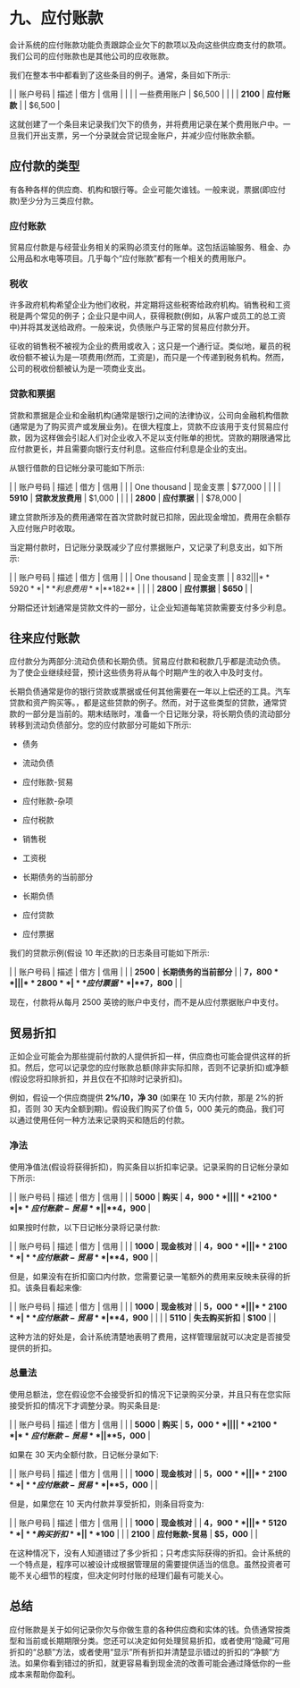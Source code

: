 # 九、应付账款

会计系统的应付账款功能负责跟踪企业欠下的款项以及向这些供应商支付的款项。我们公司的应付账款也是其他公司的应收账款。

我们在整本书中都看到了这些条目的例子。通常，条目如下所示:

|  | 账户号码 | 描述 | 借方 | 信用 |
|  |  | 一些费用账户 | $6,500 |  |
|  | **2100** | **应付账款** |  | $6,500 |

这就创建了一个条目来记录我们欠下的债务，并将费用记录在某个费用账户中。一旦我们开出支票，另一个分录就会贷记现金账户，并减少应付账款余额。

## 应付款的类型

有各种各样的供应商、机构和银行等。企业可能欠谁钱。一般来说，票据(即应付款)至少分为三类应付款。

### 应付账款

贸易应付款是与经营业务相关的采购必须支付的账单。这包括运输服务、租金、办公用品和水电等项目。几乎每个“应付账款”都有一个相关的费用账户。

### 税收

许多政府机构希望企业为他们收税，并定期将这些税寄给政府机构。销售税和工资税是两个常见的例子；企业只是中间人，获得税款(例如，从客户或员工的总工资中)并将其发送给政府。一般来说，负债账户与正常的贸易应付款分开。

征收的销售税不被视为企业的费用或收入；这只是一个通行证。类似地，雇员的税收份额不被认为是一项费用(然而，工资是)，而只是一个传递到税务机构。然而，公司的税收份额被认为是一项商业支出。

### 贷款和票据

贷款和票据是企业和金融机构(通常是银行)之间的法律协议，公司向金融机构借款(通常是为了购买资产或发展业务)。在很大程度上，贷款不应该用于支付贸易应付款，因为这样做会引起人们对企业收入不足以支付账单的担忧。贷款的期限通常比应付款更长，并且需要向银行支付利息。这些应付利息是企业的支出。

从银行借款的日记帐分录可能如下所示:

|  | 账户号码 | 描述 | 借方 | 信用 |
|  | One thousand | 现金支票 | $77,000 |  |
|  | **5910** | **贷款发放费用** | $1,000 |  |
|  | **2800** | **应付票据** |  | $78,000 |

建立贷款所涉及的费用通常在首次贷款时就已扣除，因此现金增加，费用在余额存入应付账户时收取。

当定期付款时，日记账分录既减少了应付票据账户，又记录了利息支出，如下所示:

|  | 账户号码 | 描述 | 借方 | 信用 |
|  | One thousand | 现金支票 |  | $832 |
|  | **5920** | **利息费用** | **$182** |  |
|  | **2800** | **应付票据** | **$650** |  |

分期偿还计划通常是贷款文件的一部分，让企业知道每笔贷款需要支付多少利息。

## 往来应付账款

应付款分为两部分:流动负债和长期负债。贸易应付款和税款几乎都是流动负债。为了使企业继续经营，预计这些债务将从每个时期产生的收入中及时支付。

长期负债通常是你的银行贷款或票据或任何其他需要在一年以上偿还的工具。汽车贷款和资产购买等。，都是这些贷款的例子。然而，对于这些类型的贷款，通常贷款的一部分是当前的。期末结账时，准备一个日记账分录，将长期负债的流动部分转移到流动负债部分。您的应付款部分可能如下所示:

*   债务
*   流动负债

*   应付账款-贸易
*   应付账款-杂项
*   应付税款

*   销售税
*   工资税

*   长期债务的当前部分
*   长期负债

*   应付贷款
*   应付票据

我们的贷款示例(假设 10 年还款)的日志条目可能如下所示:

|  | 账户号码 | 描述 | 借方 | 信用 |
|  | **2500** | **长期债务的当前部分** |  | **$7，800** |
|  | **2800** | **应付票据** | **$7，800** |  |

现在，付款将从每月 2500 英镑的账户中支付，而不是从应付票据账户中支付。

## 贸易折扣

正如企业可能会为那些提前付款的人提供折扣一样，供应商也可能会提供这样的折扣。然后，您可以记录您的应付账款总额(除非实际扣除，否则不记录折扣)或净额(假设您将扣除折扣，并且仅在不扣除时记录折扣)。

例如，假设一个供应商提供 **2%/10，净 30** (如果在 10 天内付款，那是 2%的折扣，否则 30 天内全额到期)。假设我们购买了价值 5，000 美元的商品，我们可以通过使用任何一种方法来记录购买和随后的付款。

### 净法

使用净值法(假设将获得折扣)，购买条目以折扣率记录。记录采购的日记帐分录如下所示:

|  | 账户号码 | 描述 | 借方 | 信用 |
|  | **5000** | **购买** | **$4，900** |  |
|  | **2100** | **应付账款-贸易** |  | **$4，900** |

如果按时付款，以下日记帐分录将记录付款:

|  | 账户号码 | 描述 | 借方 | 信用 |
|  | **1000** | **现金核对** |  | **$4，900** |
|  | **2100** | **应付账款-贸易** | **$4，900** |  |

但是，如果没有在折扣窗口内付款，您需要记录一笔额外的费用来反映未获得的折扣。该条目看起来像:

|  | 账户号码 | 描述 | 借方 | 信用 |
|  | **1000** | **现金核对** |  | **$5，000** |
|  | **2100** | **应付账款-贸易** | **$4，900** |  |
|  | **5110** | **失去购买折扣** | **$100** |  |

这种方法的好处是，会计系统清楚地表明了费用，这样管理层就可以决定是否接受提供的折扣。

### 总量法

使用总额法，您在假设您不会接受折扣的情况下记录购买分录，并且只有在您实际接受折扣的情况下才调整分录。购买条目是:

|  | 账户号码 | 描述 | 借方 | 信用 |
|  | **5000** | **购买** | **$5，000** |  |
|  | **2100** | **应付账款-贸易** |  | **$5，000** |

如果在 30 天内全额付款，日记帐分录如下:

|  | 账户号码 | 描述 | 借方 | 信用 |
|  | **1000** | **现金核对** |  | **$5，000** |
|  | **2100** | **应付账款-贸易** | **$5，000** |  |

但是，如果您在 10 天内付款并享受折扣，则条目将变为:

|  | 账户号码 | 描述 | 借方 | 信用 |
|  | **1000** | **现金核对** |  | **$4，900** |
|  | **5120** | **购买折扣** |  | **$100** |
|  | **2100** | **应付账款-贸易** | **$5，000** |  |

在这种情况下，没有人知道错过了多少折扣；只考虑实际获得的折扣。会计系统的一个特点是，程序可以被设计成根据管理层的需要提供适当的信息。虽然投资者可能不关心细节的程度，但决定何时付账的经理们最有可能关心。

## 总结

应付账款是关于如何记录你欠与你做生意的各种供应商和实体的钱。负债通常按类型和当前或长期期限分类。您还可以决定如何处理贸易折扣，或者使用“隐藏”可用折扣的“总额”方法，或者使用“显示”所有折扣并清楚显示错过的折扣的“净额”方法。如果你看到错过的折扣，就更容易看到现金流的改善可能会通过降低你的一些成本来帮助你盈利。